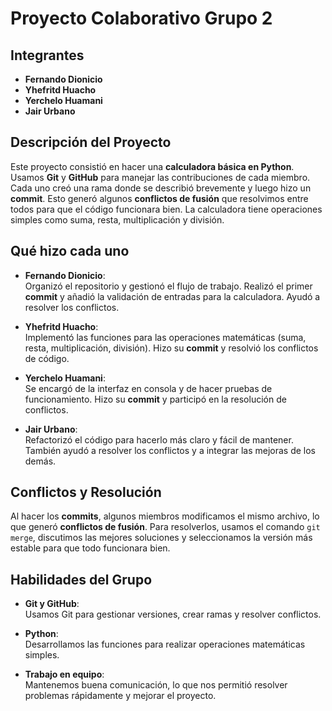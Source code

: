 # Proyecto Colaborativo Grupo 2

## Integrantes

- **Fernando Dionicio**
- **Yhefritd Huacho**
- **Yerchelo Huamani**
- **Jair Urbano**

## Descripción del Proyecto

Este proyecto consistió en hacer una **calculadora básica en Python**. Usamos **Git** y **GitHub** para manejar las contribuciones de cada miembro. Cada uno creó una rama donde se describió brevemente y luego hizo un **commit**. Esto generó algunos **conflictos de fusión** que resolvimos entre todos para que el código funcionara bien. La calculadora tiene operaciones simples como suma, resta, multiplicación y división.

## Qué hizo cada uno

- **Fernando Dionicio**:  
  Organizó el repositorio y gestionó el flujo de trabajo. Realizó el primer **commit** y añadió la validación de entradas para la calculadora. Ayudó a resolver los conflictos.

- **Yhefritd Huacho**:  
  Implementó las funciones para las operaciones matemáticas (suma, resta, multiplicación, división). Hizo su **commit** y resolvió los conflictos de código.

- **Yerchelo Huamani**:  
  Se encargó de la interfaz en consola y de hacer pruebas de funcionamiento. Hizo su **commit** y participó en la resolución de conflictos.

- **Jair Urbano**:  
  Refactorizó el código para hacerlo más claro y fácil de mantener. También ayudó a resolver los conflictos y a integrar las mejoras de los demás.

## Conflictos y Resolución

Al hacer los **commits**, algunos miembros modificamos el mismo archivo, lo que generó **conflictos de fusión**. Para resolverlos, usamos el comando `git merge`, discutimos las mejores soluciones y seleccionamos la versión más estable para que todo funcionara bien.

## Habilidades del Grupo

- **Git y GitHub**:  
  Usamos Git para gestionar versiones, crear ramas y resolver conflictos.

- **Python**:  
  Desarrollamos las funciones para realizar operaciones matemáticas simples.

- **Trabajo en equipo**:  
  Mantenemos buena comunicación, lo que nos permitió resolver problemas rápidamente y mejorar el proyecto.
